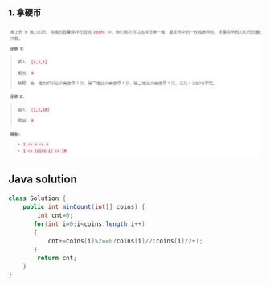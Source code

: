 ### 1. 拿硬币


![ ](1.png ".")  

## Java solution
```java
class Solution {
    public int minCount(int[] coins) {
        int cnt=0;
       for(int i=0;i<coins.length;i++)
       {
           cnt+=coins[i]%2==0?coins[i]/2:coins[i]/2+1;
       }
        return cnt;
    }
}
```